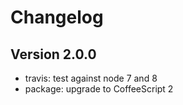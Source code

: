 
# Changelog

## Version 2.0.0

* travis: test against node 7 and 8
* package: upgrade to CoffeeScript 2
